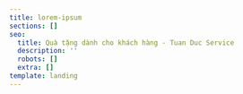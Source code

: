```yaml
---
title: lorem-ipsum
sections: []
seo:
  title: Quà tặng dành cho khách hàng - Tuan Duc Service
  description: ''
  robots: []
  extra: []
template: landing
---
```

